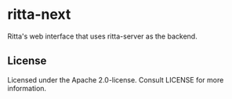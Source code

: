 # ritta-next

Ritta's web interface that uses ritta-server as the backend.

## License

Licensed under the Apache 2.0-license. Consult LICENSE for more information.